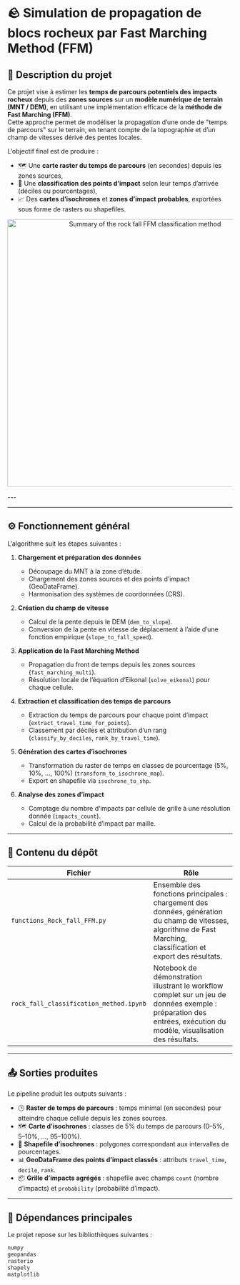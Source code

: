 # 🪨 Simulation de propagation de blocs rocheux par Fast Marching Method (FFM)

## 📘 Description du projet

Ce projet vise à estimer les **temps de parcours potentiels des impacts rocheux** depuis des **zones sources** sur un **modèle numérique de terrain (MNT / DEM)**, en utilisant une implémentation efficace de la **méthode de Fast Marching (FFM)**.  
Cette approche permet de modéliser la propagation d’une onde de "temps de parcours" sur le terrain, en tenant compte de la topographie et d’un champ de vitesses dérivé des pentes locales.

L’objectif final est de produire :

- 🗺️ Une **carte raster du temps de parcours** (en secondes) depuis les zones sources,  
- 🧩 Une **classification des points d’impact** selon leur temps d’arrivée (déciles ou pourcentages),  
- 📈 Des **cartes d’isochrones** et **zones d’impact probables**, exportées sous forme de rasters ou shapefiles.


<p align="center">
  <img src="images/summary_results" alt="Summary of the rock fall FFM classification method" width="600"/>
</p>---


---

## ⚙️ Fonctionnement général

L’algorithme suit les étapes suivantes :

1. **Chargement et préparation des données**  
   - Découpage du MNT à la zone d’étude.  
   - Chargement des zones sources et des points d’impact (GeoDataFrame).  
   - Harmonisation des systèmes de coordonnées (CRS).

2. **Création du champ de vitesse**  
   - Calcul de la pente depuis le DEM (`dem_to_slope`).  
   - Conversion de la pente en vitesse de déplacement à l’aide d’une fonction empirique (`slope_to_fall_speed`).

3. **Application de la Fast Marching Method**  
   - Propagation du front de temps depuis les zones sources (`fast_marching_multi`).  
   - Résolution locale de l’équation d’Eikonal (`solve_eikonal`) pour chaque cellule.

4. **Extraction et classification des temps de parcours**  
   - Extraction du temps de parcours pour chaque point d’impact (`extract_travel_time_for_points`).  
   - Classement par déciles et attribution d’un rang (`classify_by_deciles`, `rank_by_travel_time`).

5. **Génération des cartes d’isochrones**  
   - Transformation du raster de temps en classes de pourcentage (5%, 10%, …, 100%) (`transform_to_isochrone_map`).  
   - Export en shapefile via `isochrone_to_shp`.

6. **Analyse des zones d’impact**  
   - Comptage du nombre d’impacts par cellule de grille à une résolution donnée (`impacts_count`).  
   - Calcul de la probabilité d’impact par maille.

---

## 🧠 Contenu du dépôt

| Fichier | Rôle |
|----------|------|
| `functions_Rock_fall_FFM.py` | Ensemble des fonctions principales : chargement des données, génération du champ de vitesses, algorithme de Fast Marching, classification et export des résultats. |
| `rock_fall_classification_method.ipynb` | Notebook de démonstration illustrant le workflow complet sur un jeu de données exemple : préparation des entrées, exécution du modèle, visualisation des résultats. |

---

## 📤 Sorties produites

Le pipeline produit les outputs suivants :

- 🕒 **Raster de temps de parcours** : temps minimal (en secondes) pour atteindre chaque cellule depuis les zones sources.  
- 🗺️ **Carte d’isochrones** : classes de 5% du temps de parcours (0–5%, 5–10%, …, 95–100%).  
- 📁 **Shapefile d’isochrones** : polygones correspondant aux intervalles de pourcentages.  
- 📊 **GeoDataFrame des points d’impact classés** : attributs `travel_time`, `decile`, `rank`.  
- 📦 **Grille d’impacts agrégés** : shapefile avec champs `count` (nombre d’impacts) et `probability` (probabilité d’impact).

---

## 🧩 Dépendances principales

Le projet repose sur les bibliothèques suivantes :

```bash
numpy
geopandas
rasterio
shapely
matplotlib

